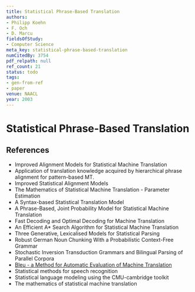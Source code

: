 ```yaml
---
title: Statistical Phrase-Based Translation
authors:
- Philipp Koehn
- F. Och
- D. Marcu
fieldsOfStudy:
- Computer Science
meta_key: statistical-phrase-based-translation
numCitedBy: 3754
pdf_relpath: null
ref_count: 21
status: todo
tags:
- gen-from-ref
- paper
venue: NAACL
year: 2003
---
```


# Statistical Phrase-Based Translation

## References

- Improved Alignment Models for Statistical Machine Translation
- Application of translation knowledge acquired by hierarchical phrase alignment for pattern-based MT.
- Improved Statistical Alignment Models
- The Mathematics of Statistical Machine Translation - Parameter Estimation
- A Syntax-based Statistical Translation Model
- A Phrase-Based, Joint Probability Model for Statistical Machine Translation
- Fast Decoding and Optimal Decoding for Machine Translation
- An Efficient A* Search Algorithm for Statistical Machine Translation
- Three Generative, Lexicalised Models for Statistical Parsing
- Robust German Noun Chunking With a Probabilistic Context-Free Grammar
- Stochastic Inversion Transduction Grammars and Bilingual Parsing of Parallel Corpora
- [Bleu - a Method for Automatic Evaluation of Machine Translation](./bleu-a-method-for-automatic-evaluation-of-machine-translation.md)
- Statistical methods for speech recognition
- Statistical language modeling using the CMU-cambridge toolkit
- The mathematics of statistical machine translation
